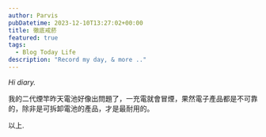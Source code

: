 ```yaml
---
author: Parvis
pubDatetime: 2023-12-10T13:27:02+00:00
title: 徹底戒菸
featured: true
tags:
  - Blog Today Life
description: "Record my day, & more .."
---
```


*Hi diary.*       

我的二代煙竿昨天電池好像出問題了，一充電就會冒煙，果然電子產品都是不可靠的，除非是可拆卸電池的產品，才是最耐用的。    

以上.       